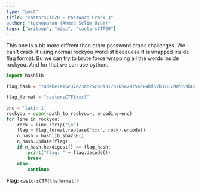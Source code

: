 ```yaml
---
type: "post"
title: "castorsCTF20 - Password Crack 3"
author: "tozkoparan (Ahmed Selim Üzüm)"
tags: ["writeup", "misc", "castorsCTF20"]
---
```


<!--more-->
This one is a bit more diffrent than other password crack challenges. We can't
crack it using normal rockyou wordlist becauese it is wrapped inside flag format.
Bu we can try to brute force wrapping all the words inside rockyou. And for that
we can use python.

```python
import hashlib

flag_hash = "7adebe1e15c37e23ab25c40a317b76547a75ad84bf57b378520fd59b66dd9e12"

flag_format = "castorsCTF{xxx}"

enc = 'latin-1'
rockyou = open(<path_to_rockyou>, encoding=enc)
for line in rockyou:
    rock = line.strip("\n")
    flag = flag_format.replace("xxx", rock).encode()
    n_hash = hashlib.sha256()
    n_hash.update(flag)
    if n_hash.hexdigest() == flag_hash:
        print("flag: " + flag.decode())
        break
    else:
        continue

```

**Flag:** `castorsCTF{theformat!}`
